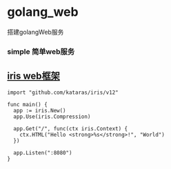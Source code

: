# golang_web
搭建golangWeb服务


### simple 简单web服务

## [iris web框架](https://www.iris-go.com/docs/#/)

````
import "github.com/kataras/iris/v12"

func main() {
  app := iris.New()
  app.Use(iris.Compression)

  app.Get("/", func(ctx iris.Context) {
    ctx.HTML("Hello <strong>%s</strong>!", "World")
  })

  app.Listen(":8080")
}
````
